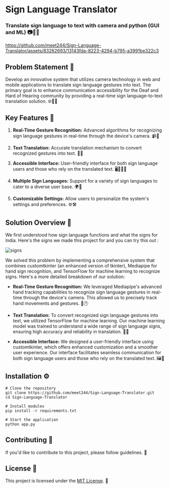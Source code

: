 # Sign Language Translator

### Translate sign language to text with camera and python (GUI and ML) 📷🤖📝


https://github.com/meet244/Sign-Language-Translator/assets/83262693/13143fda-8223-4294-b795-a3991be322c3


## Problem Statement 🧩

Develop an innovative system that utilizes camera technology in web and mobile applications to translate sign language gestures into text. The primary goal is to enhance communication accessibility for the Deaf and Hard of Hearing community by providing a real-time sign language-to-text translation solution. 🌐🤟📱

## Key Features 🚀

1. **Real-Time Gesture Recognition:** Advanced algorithms for recognizing sign language gestures in real-time through the device's camera. 📹👋

2. **Text Translation:** Accurate translation mechanism to convert recognized gestures into text. 📝🔄

3. **Accessible Interface:** User-friendly interface for both sign language users and those who rely on the translated text. 🖥️👨‍👩‍🦳

4. **Multiple Sign Languages:** Support for a variety of sign languages to cater to a diverse user base. 🌍🤟

5. **Customizable Settings:** Allow users to personalize the system's settings and preferences. ⚙️🛠️

## Solution Overview 🌟

We first understood how sign language functions and what the signs for India. Here's the signs we made this project for and you can try this out : 

![signs](https://github.com/meet244/Sign-Language-Translator/assets/83262693/e4b45c29-623a-4ae6-a640-ce4ca4f25cdd)


We solved this problem by implementing a comprehensive system that combines customtkinter (an enhanced version of tkinter), Mediapipe for hand sign recognition, and TensorFlow for machine learning to recognize signs. Here's a more detailed breakdown of our solution:

- **Real-Time Gesture Recognition:** We leveraged Mediapipe's advanced hand tracking capabilities to recognize sign language gestures in real-time through the device's camera. This allowed us to precisely track hand movements and gestures. 👐🕐

- **Text Translation:** To convert recognized sign language gestures into text, we utilized TensorFlow for machine learning. Our machine learning model was trained to understand a wide range of sign language signs, ensuring high accuracy and reliability in translation. 🤖💬

- **Accessible Interface:** We designed a user-friendly interface using customtkinter, which offers enhanced customization and a smoother user experience. Our interface facilitates seamless communication for both sign language users and those who rely on the translated text. 🖼️🤝


## Installation ⚙️

```shell
# Clone the repository
git clone https://github.com/meet244/Sign-Language-Translator.git
cd Sign-Language-Translator

# Install modules
pip install -r requirements.txt

# Start the application
python app.py
```

## Contributing 🤝

If you'd like to contribute to this project, please follow guidelines. 🙌

## License 📜

This project is licensed under the [MIT License](LICENSE.md). 📄

